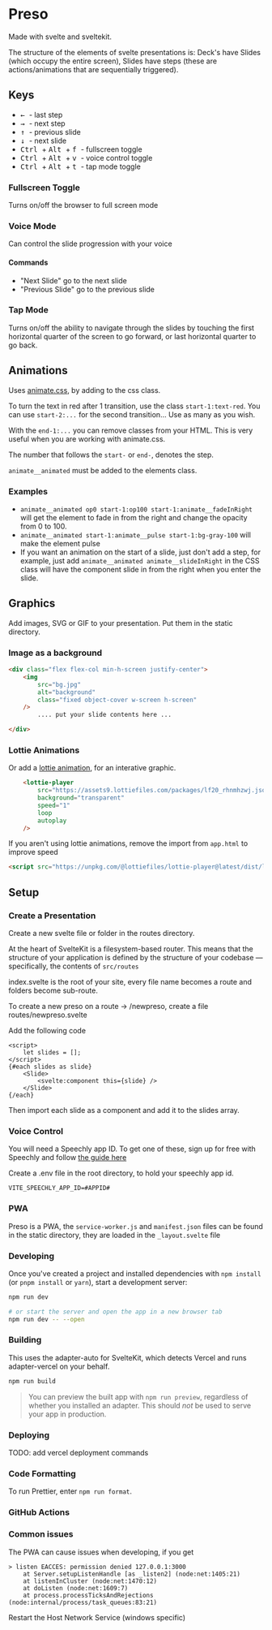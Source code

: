 # Preso

Made with svelte and sveltekit.

The structure of the elements of svelte presentations is: Deck's have Slides (which occupy the entire screen), Slides have steps (these are actions/animations that are sequentially triggered).


## Keys
- <kbd> &#8592; </kbd> - last step
- <kbd> &#8594; </kbd> - next step
- <kbd> &#8593; </kbd> -  previous slide
- <kbd> &#8595; </kbd> - next slide
- <kbd> Ctrl </kbd> + <kbd> Alt </kbd> + <kbd> f </kbd> - fullscreen toggle
- <kbd> Ctrl </kbd> + <kbd> Alt </kbd> + <kbd> v </kbd> - voice control toggle
- <kbd> Ctrl </kbd> + <kbd> Alt </kbd> + <kbd> t </kbd> - tap mode toggle

### Fullscreen Toggle
Turns on/off the browser to full screen mode

### Voice Mode
Can control the slide progression with your voice

#### Commands
- "Next Slide" go to the next slide
- "Previous Slide" go to the previous slide

### Tap Mode
Turns on/off the ability to navigate through the slides by touching the first horizontal quarter of the screen to go forward, or last horizontal quarter to go back.

## Animations 
Uses [animate.css](https://animate.style/), by adding to the css class.

To turn the text in red after 1 transition, use the class `start-1:text-red`. You can use `start-2:...` for the second transition... Use as many as you wish.

With the `end-1:...` you can remove classes from your HTML. This is very useful when you are working with animate.css.

The number that follows the `start-` or `end-`, denotes the step.

`animate__animated` must be added to the elements class.
### Examples 
- `animate__animated op0 start-1:op100 start-1:animate__fadeInRight` will get the element to fade in from the right and change the opacity from 0 to 100.
- `animate__animated start-1:animate__pulse start-1:bg-gray-100` will make the element pulse
- If you want an animation on the start of a slide, just don't add a step, for example, just add `animate__animated animate__slideInRight` in the CSS class will have the component slide in from the right when you enter the slide.
## Graphics
Add images, SVG or GIF to your presentation. Put them in the static directory.
### Image as a background

```html
<div class="flex flex-col min-h-screen justify-center">
    <img
        src="bg.jpg"
        alt="background"
        class="fixed object-cover w-screen h-screen"
    />
        .... put your slide contents here ...

</div>
```
### Lottie Animations
Or add a [lottie animation](https://lottiefiles.com/), for an interative graphic.
```html
    <lottie-player
        src="https://assets9.lottiefiles.com/packages/lf20_rhnmhzwj.json"
        background="transparent"
        speed="1"
        loop
        autoplay
    />
```

If you aren't using lottie animations, remove the import from `app.html` to improve speed
```html
<script src="https://unpkg.com/@lottiefiles/lottie-player@latest/dist/lottie-player.js"></script>
```
## Setup

### Create a Presentation

Create a new svelte file or folder in the routes directory.

At the heart of SvelteKit is a filesystem-based router. This means that the structure of your application is defined by the structure of your codebase — specifically, the contents of `src/routes`

index.svelte is the root of your site, every file name becomes a route and folders become sub-route.

To create a new preso on a route -> /newpreso, create a file routes/newpreso.svelte

Add the following code

```
<script>
    let slides = [];
</script>
{#each slides as slide}
    <Slide>
        <svelte:component this={slide} />
    </Slide>
{/each}
```

Then import each slide as a component and add it to the slides array.


### Voice Control

You will need a Speechly app ID. To get one of these, sign up for free with Speechly and follow [the guide here](https://docs.speechly.com/quick-start/stt-only/)

Create a .env file in the root directory, to hold your speechly app id.
```
VITE_SPEECHLY_APP_ID=#APPID#
```

### PWA

Preso is a PWA, the `service-worker.js` and `manifest.json` files can be found in the static directory, they are loaded in the `_layout.svelte` file
### Developing

Once you've created a project and installed dependencies with `npm install` (or `pnpm install` or `yarn`), start a development server:

```bash
npm run dev

# or start the server and open the app in a new browser tab
npm run dev -- --open
```

### Building

This uses the adapter-auto for SvelteKit, which detects Vercel and runs adapter-vercel on your behalf.

```bash
npm run build
```

> You can preview the built app with `npm run preview`, regardless of whether you installed an adapter. This should _not_ be used to serve your app in production.

### Deploying

TODO: add vercel deployment commands

### Code Formatting

To run Prettier, enter `npm run format`.

### GitHub Actions
### Common issues 
The PWA can cause issues when developing, if you get
```
> listen EACCES: permission denied 127.0.0.1:3000
    at Server.setupListenHandle [as _listen2] (node:net:1405:21)
    at listenInCluster (node:net:1470:12)
    at doListen (node:net:1609:7)
    at process.processTicksAndRejections (node:internal/process/task_queues:83:21)
```

Restart the Host Network Service (windows specific)